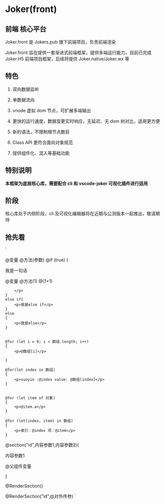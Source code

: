 # Joker(front)

## 前端 核心平台

Joker.front 是 Jokers.pub 旗下前端项目，负责前端渲染

Joker.front 旨在提供一套渐进式前端框架，提供多端运行能力，目前已完成 Joker.H5 前端项目框架，后续将提供 Joker.native/Joker.wx 等

## 特色

1. 双向数据监听

2. 单数据流向

3. vnode 虚拟 dom 节点，可扩展多端输出

4. 更快的运行速度，数据变更实时响应，无延迟、无 dom 树对比，适用更方便

5. 新的语法，不限制根节点数目

6. Class API 更符合面向对象规范

7. 提供组件化、混入等基础功能

## 特别说明

**本框架为底层核心库，需要配合 cli 和 vscode-joker 可视化插件进行适用**

## 阶段

核心库处于内侧阶段，cli 及可视化编辑器将在近期与公测版本一起推出，敬请期待

## 抢先看

`

<div @click="点击事件"  attr1="@(sss+1)" @tap.stop.prevent.once.self="tab事件(其他参数)">
    @变量
    @方法(参数)
    @if (true)
    {
        <p>我是一句话</p>
        <p>
            @变量
            @方法(1)
            @(1+1)

        </p>
    }
    else if{
        <p>我是else if</p>
    }
    else
    {
        <p>我是else</p>
    }


    @for (let i = 0; i < 数组.length; i++)
    {
        <p>@数组[i]</p>

    }

    @for(let index in 数组)
    {
        <p>suoyin :@index value: @数组[index]</p>
    }


    @for (let item of 对象)
    {
        <p>@item.a</p>
    }

    @for (let(index, item) in 数组)
    {
        <p>索引：@index 项：@item</p>
    }

</div>
<ChildrenComponent @click="组件回执方法" prop1="@变量">
    @section("id",内容参数1,内容参数2){
        <p>内容参数1</p>
        <p>@父组件变量</p>
    }
</ChildrenComponent>

<!--内容部分-->

@RenderSection()

@RenderSection("id",@对外传参)
`
